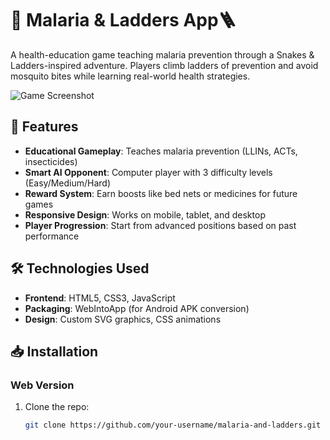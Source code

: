 # 🦟 Malaria & Ladders  App🪜

A health-education game teaching malaria prevention through a Snakes & Ladders-inspired adventure. Players climb ladders of prevention and avoid mosquito bites while learning real-world health strategies.

![Game Screenshot](/screenshots/gameplay.png) <!-- Add a screenshot later -->

## 🌟 Features

- **Educational Gameplay**: Teaches malaria prevention (LLINs, ACTs, insecticides)  
- **Smart AI Opponent**: Computer player with 3 difficulty levels (Easy/Medium/Hard)  
- **Reward System**: Earn boosts like bed nets or medicines for future games  
- **Responsive Design**: Works on mobile, tablet, and desktop  
- **Player Progression**: Start from advanced positions based on past performance  

## 🛠️ Technologies Used

- **Frontend**: HTML5, CSS3, JavaScript  
- **Packaging**: WebIntoApp (for Android APK conversion)  
- **Design**: Custom SVG graphics, CSS animations  

## 📥 Installation

### Web Version
1. Clone the repo:
   ```bash
   git clone https://github.com/your-username/malaria-and-ladders.git
